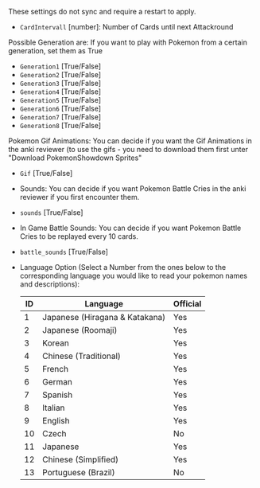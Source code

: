 These settings do not sync and require a restart to apply.

- `CardIntervall` [number]: Number of Cards until next Attackround

Possible Generation are:
If you want to play with Pokemon from a certain generation, set them as True
- `Generation1` [True/False]
- `Generation2` [True/False]
- `Generation3` [True/False]
- `Generation4` [True/False]
- `Generation5` [True/False]
- `Generation6` [True/False]
- `Generation7` [True/False]
- `Generation8` [True/False]

Pokemon Gif Animations:
You can decide if you want the Gif Animations in the anki reviewer (to use the gifs - you need to download them first unter "Download PokemonShowdown Sprites"
- `Gif` [True/False]

- Sounds:
You can decide if you want Pokemon Battle Cries in the anki reviewer if you first encounter them.
- `sounds` [True/False]

- In Game Battle Sounds:
You can decide if you want Pokemon Battle Cries to be replayed every 10 cards.
- `battle_sounds` [True/False]

- Language Option (Select a Number from the ones below to the corresponding language you would like to read your pokemon names and descriptions):

    | ID  | Language               | Official |
    |-----|------------------------|----------|
    | 1   | Japanese (Hiragana & Katakana) | Yes      |
    | 2   | Japanese (Roomaji)     | Yes      |
    | 3   | Korean                 | Yes      |
    | 4   | Chinese (Traditional)  | Yes      |
    | 5   | French                 | Yes      |
    | 6   | German                 | Yes      |
    | 7   | Spanish                | Yes      |
    | 8   | Italian                | Yes      |
    | 9   | English                | Yes      |
    | 10  | Czech                  | No       |
    | 11  | Japanese               | Yes      |
    | 12  | Chinese (Simplified)   | Yes      |
    | 13  | Portuguese (Brazil)    | No       |
